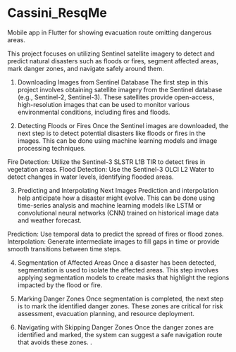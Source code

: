 # Cassini_ResqMe
Mobile app in Flutter for showing evacuation route omitting dangerous areas.

This project focuses on utilizing Sentinel satellite imagery to detect and predict natural disasters such as floods or fires, segment affected areas, mark danger zones, and navigate safely around them.

1. Downloading Images from Sentinel Database
The first step in this project involves obtaining satellite imagery from the Sentinel database (e.g., Sentinel-2, Sentinel-3). These satellites provide open-access, high-resolution images that can be used to monitor various environmental conditions, including fires and floods.

2. Detecting Floods or Fires
Once the Sentinel images are downloaded, the next step is to detect potential disasters like floods or fires in the images. This can be done using machine learning models and image processing techniques.

Fire Detection:
Utilize the Sentinel-3 SLSTR L1B TIR  to detect fires in vegetation areas.
Flood Detection:
Use the Sentinel-3 OLCI L2 Water to detect changes in water levels, identifying flooded areas.

3. Predicting and Interpolating Next Images
Prediction and interpolation help anticipate how a disaster might evolve. This can be done using time-series analysis and machine learning models like LSTM or convolutional neural networks (CNN) trained on historical image data and weather forecast.

Prediction: Use temporal data to predict the spread of fires or flood zones.
Interpolation: Generate intermediate images to fill gaps in time or provide smooth transitions between time steps.

4. Segmentation of Affected Areas
Once a disaster has been detected, segmentation is used to isolate the affected areas. This step involves applying segmentation models to create masks that highlight the regions impacted by the flood or fire.

5. Marking Danger Zones
Once segmentation is completed, the next step is to mark the identified danger zones. These zones are critical for risk assessment, evacuation planning, and resource deployment.

6. Navigating with Skipping Danger Zones
Once the danger zones are identified and marked, the system can suggest a safe navigation route that avoids these zones.
.


